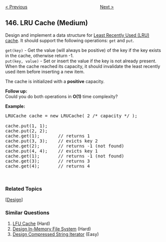 <!--|This file generated by command(leetcode description); DO NOT EDIT.    |-->
<!--+----------------------------------------------------------------------+-->
<!--|@author    openset <openset.wang@gmail.com>                           |-->
<!--|@link      https://github.com/openset                                 |-->
<!--|@home      https://github.com/openset/leetcode                        |-->
<!--+----------------------------------------------------------------------+-->

[< Previous](https://github.com/openset/leetcode/tree/master/problems/binary-tree-postorder-traversal "Binary Tree Postorder Traversal")
　　　　　　　　　　　　　　　　
[Next >](https://github.com/openset/leetcode/tree/master/problems/insertion-sort-list "Insertion Sort List")

## 146. LRU Cache (Medium)

<p>Design and implement a data structure for <a href="https://en.wikipedia.org/wiki/Cache_replacement_policies#LRU" target="_blank">Least Recently Used (LRU) cache</a>. It should support the following operations: <code>get</code> and <code>put</code>.</p>

<p><code>get(key)</code> - Get the value (will always be positive) of the key if the key exists in the cache, otherwise return -1.<br />
<code>put(key, value)</code> - Set or insert the value if the key is not already present. When the cache reached its capacity, it should invalidate the least recently used item before inserting a new item.</p>

<p>The cache is initialized with a <strong>positive</strong> capacity.</p>

<p><b>Follow up:</b><br />
Could you do both operations in <b>O(1)</b> time complexity?</p>

<p><b>Example:</b></p>

<pre>
LRUCache cache = new LRUCache( 2 /* capacity */ );

cache.put(1, 1);
cache.put(2, 2);
cache.get(1);       // returns 1
cache.put(3, 3);    // evicts key 2
cache.get(2);       // returns -1 (not found)
cache.put(4, 4);    // evicts key 1
cache.get(1);       // returns -1 (not found)
cache.get(3);       // returns 3
cache.get(4);       // returns 4
</pre>

<p>&nbsp;</p>

### Related Topics
  [[Design](https://github.com/openset/leetcode/tree/master/tag/design/README.md)]

### Similar Questions
  1. [LFU Cache](https://github.com/openset/leetcode/tree/master/problems/lfu-cache) (Hard)
  1. [Design In-Memory File System](https://github.com/openset/leetcode/tree/master/problems/design-in-memory-file-system) (Hard)
  1. [Design Compressed String Iterator](https://github.com/openset/leetcode/tree/master/problems/design-compressed-string-iterator) (Easy)
